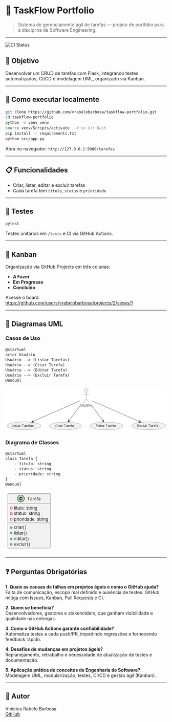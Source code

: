 # 📌 TaskFlow Portfolio

> Sistema de gerenciamento ágil de tarefas — projeto de portfólio para a disciplina de Software Engineering.

---

![CI Status](https://github.com/vrabelobarbosa/taskflow-portfolio/actions/workflows/ci.yml/badge.svg)

## 🎯 Objetivo

Desenvolver um CRUD de tarefas com Flask, integrando testes automatizados, CI/CD e modelagem UML, organizado via Kanban.

---

## 🚀 Como executar localmente

```bash
git clone https://github.com/vrabelobarbosa/taskflow-portfolio.git
cd taskflow-portfolio
python -m venv venv
source venv/Scripts/activate   # no Git Bash
pip install -r requirements.txt
python src/app.py
```

Abra no navegador: `http://127.0.0.1:5000/tarefas`

---

## 📋 Funcionalidades

- Criar, listar, editar e excluir tarefas  
- Cada tarefa tem `título`, `status` e `prioridade`

---

## 🧪 Testes

```bash
pytest
```

Testes unitários em `/tests` e CI via GitHub Actions.

---

## 🔄 Kanban

Organização via GitHub Projects em três colunas:

- **A Fazer**  
- **Em Progresso**  
- **Concluído**  

Acesse o board: https://github.com/users/vrabelobarbosa/projects/2/views/1

---

## 📎 Diagramas UML

### Casos de Uso

```plantuml
@startuml
actor Usuário
Usuário --> (Listar Tarefas)
Usuário --> (Criar Tarefa)
Usuário --> (Editar Tarefa)
Usuário --> (Excluir Tarefa)
@enduml
```
![Casos de Uso](docs/casos_de_uso.png)

### Diagrama de Classes

```plantuml
@startuml
class Tarefa {
    - titulo: string
    - status: string
    - prioridade: string
}
@enduml
```
![Diagrama de Classes](docs/diagrama_classes.png)

---

## ❓ Perguntas Obrigatórias

**1. Quais as causas de falhas em projetos ágeis e como o GitHub ajuda?**  
Falta de comunicação, escopo mal definido e ausência de testes. GitHub mitiga com Issues, Kanban, Pull Requests e CI.

**2. Quem se beneficia?**  
Desenvolvedores, gestores e stakeholders, que ganham visibilidade e qualidade nas entregas.

**3. Como o GitHub Actions garante confiabilidade?**  
Automatiza testes a cada push/PR, impedindo regressões e fornecendo feedback rápido.

**4. Desafios de mudanças em projetos ágeis?**  
Replanejamento, retrabalho e necessidade de atualização de testes e documentação.

**5. Aplicação prática de conceitos de Engenharia de Software?**  
Modelagem UML, modularização, testes, CI/CD e gestão ágil (Kanban).

---

## 👤 Autor

Vinicius Rabelo Barbosa  
[GitHub](https://github.com/vrabelobarbosa)
